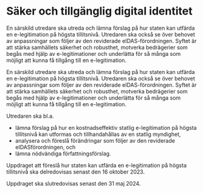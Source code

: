 # Säker och tillgänglig digital identitet

En särskild utredare ska utreda och lämna förslag på hur staten kan utfärda en e-legitimation på högsta tillitsnivå. Utredaren ska också se över behovet av anpassningar som följer av den reviderade eIDAS-förordningen. Syftet är att stärka samhällets säkerhet och robusthet, motverka bedrägerier som begås med hjälp av e-legitimationer och underlätta för så många som möjligt att kunna få tillgång till en e-legitimation.

En särskild utredare ska utreda och lämna förslag på hur staten kan utfärda en e-legitimation på högsta tillitsnivå. Utredaren ska också se över behovet av anpassningar som följer av den reviderade eIDAS-förordningen. Syftet är att stärka samhällets säkerhet och robusthet, motverka bedrägerier som begås med hjälp av e-legitimationer och underlätta för så många som möjligt att kunna få tillgång till en e-legitimation.

Utredaren ska bl.a.

* lämna förslag på hur en kostnadseffektiv statlig e-legitimation på högsta tillitsnivå kan utformas och tillhandahållas av en statlig myndighet,
* analysera och föreslå förändringar som följer av den reviderade eIDASförordningen, och
* lämna nödvändiga författningsförslag.

Uppdraget att föreslå hur staten kan utfärda en e-legitimation på högsta tillitsnivå ska delredovisas senast den 16 oktober 2023.

Uppdraget ska slutredovisas senast den 31 maj 2024.
